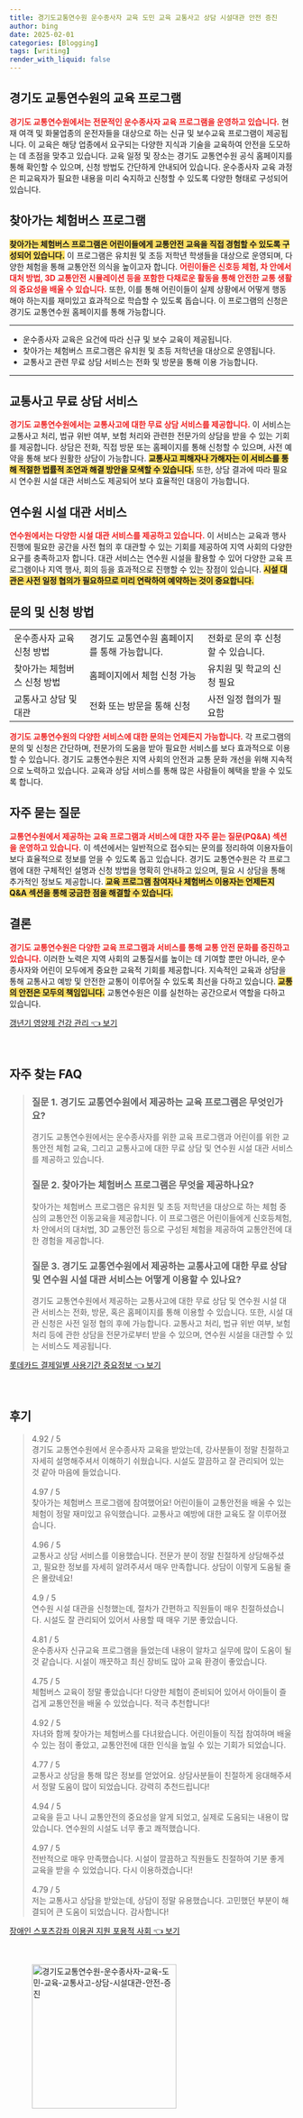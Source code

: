 ```yaml
---
title: 경기도교통연수원 운수종사자 교육 도민 교육 교통사고 상담 시설대관 안전 증진
author: bing
date: 2025-02-01
categories: [Blogging]
tags: [writing]
render_with_liquid: false
---
```



<h2 id='경기도_교통연수원의_교육_프로그램'>경기도 교통연수원의 교육 프로그램</h2>

<p><b><span style="color: #ee2323;">경기도 교통연수원에서는 전문적인 운수종사자 교육 프로그램을 운영하고 있습니다.</span></b> 현재 여객 및 화물업종의 운전자들을 대상으로 하는 신규 및 보수교육 프로그램이 제공됩니다. 이 교육은 해당 업종에서 요구되는 다양한 지식과 기술을 교육하여 안전을 도모하는 데 초점을 맞추고 있습니다. 교육 일정 및 장소는 경기도 교통연수원 공식 홈페이지를 통해 확인할 수 있으며, 신청 방법도 간단하게 안내되어 있습니다. 운수종사자 교육 과정은 피교육자가 필요한 내용을 미리 숙지하고 신청할 수 있도록 다양한 형태로 구성되어 있습니다.</p>

<h2 id='찾아가는_체험버스_프로그램'>찾아가는 체험버스 프로그램</h2>

<p><b><span style="background-color: #ffe066;">찾아가는 체험버스 프로그램은 어린이들에게 교통안전 교육을 직접 경험할 수 있도록 구성되어 있습니다.</span></b> 이 프로그램은 유치원 및 초등 저학년 학생들을 대상으로 운영되며, 다양한 체험을 통해 교통안전 의식을 높이고자 합니다. <b><span style="color: #ee2323;">어린이들은 신호등 체험, 차 안에서 대처 방법, 3D 교통안전 시뮬레이션 등을 포함한 다채로운 활동을 통해 안전한 교통 생활의 중요성을 배울 수 있습니다.</span></b> 또한, 이를 통해 어린이들이 실제 상황에서 어떻게 행동해야 하는지를 재미있고 효과적으로 학습할 수 있도록 돕습니다. 이 프로그램의 신청은 경기도 교통연수원 홈페이지를 통해 가능합니다.</p>

<hr />

<ul>
    <li>운수종사자 교육은 요건에 따라 신규 및 보수 교육이 제공됩니다.</li>
    <li>찾아가는 체험버스 프로그램은 유치원 및 초등 저학년을 대상으로 운영됩니다.</li>
    <li>교통사고 관련 무료 상담 서비스는 전화 및 방문을 통해 이용 가능합니다.</li>
</ul>

<hr />

<h2 id='교통사고_무료_상담서비스'>교통사고 무료 상담 서비스</h2>

<p><b><span style="color: #ee2323;">경기도 교통연수원에서는 교통사고에 대한 무료 상담 서비스를 제공합니다.</span></b> 이 서비스는 교통사고 처리, 법규 위반 여부, 보험 처리와 관련한 전문가의 상담을 받을 수 있는 기회를 제공합니다. 상담은 전화, 직접 방문 또는 홈페이지를 통해 신청할 수 있으며, 사전 예약을 통해 보다 원활한 상담이 가능합니다. <b><span style="background-color: #ffe066;">교통사고 피해자나 가해자는 이 서비스를 통해 적절한 법률적 조언과 해결 방안을 모색할 수 있습니다.</span></b> 또한, 상담 결과에 따라 필요시 연수원 시설 대관 서비스도 제공되어 보다 효율적인 대응이 가능합니다.</p>

<h2 id='연수원_시설_대관_서비스'>연수원 시설 대관 서비스</h2>

<p><b><span style="color: #ee2323;">연수원에서는 다양한 시설 대관 서비스를 제공하고 있습니다.</span></b> 이 서비스는 교육과 행사 진행에 필요한 공간을 사전 협의 후 대관할 수 있는 기회를 제공하여 지역 사회의 다양한 요구를 충족하고자 합니다. 대관 서비스는 연수원 시설을 활용할 수 있어 다양한 교육 프로그램이나 지역 행사, 회의 등을 효과적으로 진행할 수 있는 장점이 있습니다. <b><span style="background-color: #ffe066;">시설 대관은 사전 일정 협의가 필요하므로 미리 연락하여 예약하는 것이 중요합니다.</span></b></p>

<h2 id='문의_및_신청_방법'>문의 및 신청 방법</h2>

<table>
    <tr>
        <td>운수종사자 교육 신청 방법</td>
        <td>경기도 교통연수원 홈페이지를 통해 가능합니다.</td>
        <td>전화로 문의 후 신청할 수 있습니다.</td>
    </tr>
    <tr>
        <td>찾아가는 체험버스 신청 방법</td>
        <td>홈페이지에서 체험 신청 가능</td>
        <td>유치원 및 학교의 신청 필요</td>
    </tr>
    <tr>
        <td>교통사고 상담 및 대관</td>
        <td>전화 또는 방문을 통해 신청</td>
        <td>사전 일정 협의가 필요함</td>
    </tr>
</table>

<p><b><span style="color: #ee2323;">경기도 교통연수원의 다양한 서비스에 대한 문의는 언제든지 가능합니다.</span></b> 각 프로그램의 문의 및 신청은 간단하며, 전문가의 도움을 받아 필요한 서비스를 보다 효과적으로 이용할 수 있습니다. 경기도 교통연수원은 지역 사회의 안전과 교통 문화 개선을 위해 지속적으로 노력하고 있습니다. 교육과 상담 서비스를 통해 많은 사람들이 혜택을 받을 수 있도록 합니다.</p>

<h2 id='자주_묻는_질문'>자주 묻는 질문</h2>

<p><b><span style="color: #ee2323;">교통연수원에서 제공하는 교육 프로그램과 서비스에 대한 자주 묻는 질문(PQ&A) 섹션을 운영하고 있습니다.</span></b> 이 섹션에서는 일반적으로 접수되는 문의를 정리하여 이용자들이 보다 효율적으로 정보를 얻을 수 있도록 돕고 있습니다. 경기도 교통연수원은 각 프로그램에 대한 구체적인 설명과 신청 방법을 명확히 안내하고 있으며, 필요 시 상담을 통해 추가적인 정보도 제공합니다. <b><span style="background-color: #ffe066;">교육 프로그램 참여자나 체험버스 이용자는 언제든지 Q&A 섹션을 통해 궁금한 점을 해결할 수 있습니다.</span></b></p>

<h2 id='결론'>결론</h2>

<p><b><span style="color: #ee2323;">경기도 교통연수원은 다양한 교육 프로그램과 서비스를 통해 교통 안전 문화를 증진하고 있습니다.</span></b> 이러한 노력은 지역 사회의 교통질서를 높이는 데 기여할 뿐만 아니라, 운수 종사자와 어린이 모두에게 중요한 교육적 기회를 제공합니다. 지속적인 교육과 상담을 통해 교통사고 예방 및 안전한 교통이 이루어질 수 있도록 최선을 다하고 있습니다. <b><span style="background-color: #ffe066;">교통의 안전은 모두의 책임입니다.</span></b> 교통연수원은 이를 실천하는 공간으로서 역할을 다하고 있습니다.</p>


<p><a class="click-button" title="갱년기 영양제 건강 관리" href="https://adkhouse.github.io/posts/%EA%B0%B1%EB%85%84%EA%B8%B0-%EC%98%81%EC%96%91%EC%A0%9C-%EA%B1%B4%EA%B0%95-%EA%B4%80%EB%A6%AC/" rel="dofollow">갱년기 영양제 건강 관리 👈 보기</a></p><br>
<h2 id='자주_찾는_FAQ'>자주 찾는 FAQ</h2>
<div itemscope="" itemtype="https://schema.org/FAQPage"> 
<blockquote> 
<div itemscope="" itemprop="mainEntity" itemtype="https://schema.org/Question"> 
<h3 itemprop="name">질문 1. 경기도 교통연수원에서 제공하는 교육 프로그램은 무엇인가요?</h3> 
<div itemscope="" itemprop="acceptedAnswer" itemtype="https://schema.org/Answer"> 
<span itemprop="text"> 
<p>경기도 교통연수원에서는 운수종사자를 위한 교육 프로그램과 어린이를 위한 교통안전 체험 교육, 그리고 교통사고에 대한 무료 상담 및 연수원 시설 대관 서비스를 제공하고 있습니다.</p> 
</span> 
</div> 
</div> 
<div itemscope="" itemprop="mainEntity" itemtype="https://schema.org/Question"> 
<h3 itemprop="name">질문 2. 찾아가는 체험버스 프로그램은 무엇을 제공하나요?</h3> 
<div itemscope="" itemprop="acceptedAnswer" itemtype="https://schema.org/Answer"> 
<span itemprop="text"> 
<p>찾아가는 체험버스 프로그램은 유치원 및 초등 저학년을 대상으로 하는 체험 중심의 교통안전 이동교육을 제공합니다. 이 프로그램은 어린이들에게 신호등체험, 차 안에서의 대처법, 3D 교통안전 등으로 구성된 체험을 제공하여 교통안전에 대한 경험을 제공합니다.</p> 
</span> 
</div> 
</div> 
<div itemscope="" itemprop="mainEntity" itemtype="https://schema.org/Question"> 
<h3 itemprop="name">질문 3. 경기도 교통연수원에서 제공하는 교통사고에 대한 무료 상담 및 연수원 시설 대관 서비스는 어떻게 이용할 수 있나요?</h3> 
<div itemscope="" itemprop="acceptedAnswer" itemtype="https://schema.org/Answer"> 
<span itemprop="text"> 
<p>경기도 교통연수원에서 제공하는 교통사고에 대한 무료 상담 및 연수원 시설 대관 서비스는 전화, 방문, 혹은 홈페이지를 통해 이용할 수 있습니다. 또한, 시설 대관 신청은 사전 일정 협의 후에 가능합니다. 교통사고 처리, 법규 위반 여부, 보험처리 등에 관한 상담을 전문가로부터 받을 수 있으며, 연수원 시설을 대관할 수 있는 서비스도 제공됩니다.</p> 
</span> 
</div> 
</div> 
</blockquote> 
</div>
<p><a class="click-button" title="롯데카드 결제일별 사용기간 중요정보" href="https://adkhouse.github.io/posts/%EB%A1%AF%EB%8D%B0%EC%B9%B4%EB%93%9C-%EA%B2%B0%EC%A0%9C%EC%9D%BC%EB%B3%84-%EC%82%AC%EC%9A%A9%EA%B8%B0%EA%B0%84-%EC%A4%91%EC%9A%94%EC%A0%95%EB%B3%B4/" rel="dofollow">롯데카드 결제일별 사용기간 중요정보 👈 보기</a></p><br>
<h2 id='후기'>후기</h2>
<div itemscope itemtype="https://schema.org/Product">
  <blockquote>
  <div itemprop="review" itemscope itemtype="https://schema.org/Review">
      <div itemprop="reviewRating" itemscope itemtype="https://schema.org/Rating"> <span itemprop="ratingValue">4.92</span> / <span itemprop="bestRating">5</span> </div>
      <span itemprop="reviewBody">경기도 교통연수원에서 운수종사자 교육을 받았는데, 강사분들이 정말 친절하고 자세히 설명해주셔서 이해하기 쉬웠습니다. 시설도 깔끔하고 잘 관리되어 있는 것 같아 마음에 들었습니다.</span>
  </div>
  <br>
  <div itemprop="review" itemscope itemtype="https://schema.org/Review">
      <div itemprop="reviewRating" itemscope itemtype="https://schema.org/Rating"> <span itemprop="ratingValue">4.97</span> / <span itemprop="bestRating">5</span> </div>
      <span itemprop="reviewBody">찾아가는 체험버스 프로그램에 참여했어요! 어린이들이 교통안전을 배울 수 있는 체험이 정말 재미있고 유익했습니다. 교통사고 예방에 대한 교육도 잘 이루어졌습니다.</span>
  </div>
  <br>
  <div itemprop="review" itemscope itemtype="https://schema.org/Review">
      <div itemprop="reviewRating" itemscope itemtype="https://schema.org/Rating"> <span itemprop="ratingValue">4.96</span> / <span itemprop="bestRating">5</span> </div>
      <span itemprop="reviewBody">교통사고 상담 서비스를 이용했습니다. 전문가 분이 정말 친절하게 상담해주셨고, 필요한 정보를 자세히 알려주셔서 매우 만족합니다. 상담이 이렇게 도움될 줄은 몰랐네요!</span>
  </div>
  <br>
  <div itemprop="review" itemscope itemtype="https://schema.org/Review">
      <div itemprop="reviewRating" itemscope itemtype="https://schema.org/Rating"> <span itemprop="ratingValue">4.9</span> / <span itemprop="bestRating">5</span> </div>
      <span itemprop="reviewBody">연수원 시설 대관을 신청했는데, 절차가 간편하고 직원들이 매우 친절하셨습니다. 시설도 잘 관리되어 있어서 사용할 때 매우 기분 좋았습니다.</span>
  </div>
  <br>
  <div itemprop="review" itemscope itemtype="https://schema.org/Review">
      <div itemprop="reviewRating" itemscope itemtype="https://schema.org/Rating"> <span itemprop="ratingValue">4.81</span> / <span itemprop="bestRating">5</span> </div>
      <span itemprop="reviewBody">운수종사자 신규교육 프로그램을 들었는데 내용이 알차고 실무에 많이 도움이 될 것 같습니다. 시설이 깨끗하고 최신 장비도 많아 교육 환경이 좋았습니다.</span>
  </div>
  <br>
  <div itemprop="review" itemscope itemtype="https://schema.org/Review">
      <div itemprop="reviewRating" itemscope itemtype="https://schema.org/Rating"> <span itemprop="ratingValue">4.75</span> / <span itemprop="bestRating">5</span> </div>
      <span itemprop="reviewBody">체험버스 교육이 정말 좋았습니다! 다양한 체험이 준비되어 있어서 아이들이 즐겁게 교통안전을 배울 수 있었습니다. 적극 추천합니다!</span>
  </div>
  <br>
  <div itemprop="review" itemscope itemtype="https://schema.org/Review">
      <div itemprop="reviewRating" itemscope itemtype="https://schema.org/Rating"> <span itemprop="ratingValue">4.92</span> / <span itemprop="bestRating">5</span> </div>
      <span itemprop="reviewBody">자녀와 함께 찾아가는 체험버스를 다녀왔습니다. 어린이들이 직접 참여하며 배울 수 있는 점이 좋았고, 교통안전에 대한 인식을 높일 수 있는 기회가 되었습니다.</span>
  </div>
  <br>
  <div itemprop="review" itemscope itemtype="https://schema.org/Review">
      <div itemprop="reviewRating" itemscope itemtype="https://schema.org/Rating"> <span itemprop="ratingValue">4.77</span> / <span itemprop="bestRating">5</span> </div>
      <span itemprop="reviewBody">교통사고 상담을 통해 많은 정보를 얻었어요. 상담사분들이 친절하게 응대해주셔서 정말 도움이 많이 되었습니다. 강력히 추천드립니다!</span>
  </div>
  <br>
  <div itemprop="review" itemscope itemtype="https://schema.org/Review">
      <div itemprop="reviewRating" itemscope itemtype="https://schema.org/Rating"> <span itemprop="ratingValue">4.94</span> / <span itemprop="bestRating">5</span> </div>
      <span itemprop="reviewBody">교육을 듣고 나니 교통안전의 중요성을 알게 되었고, 실제로 도움되는 내용이 많았습니다. 연수원의 시설도 너무 좋고 쾌적했습니다.</span>
  </div>
  <br>
  <div itemprop="review" itemscope itemtype="https://schema.org/Review">
      <div itemprop="reviewRating" itemscope itemtype="https://schema.org/Rating"> <span itemprop="ratingValue">4.97</span> / <span itemprop="bestRating">5</span> </div>
      <span itemprop="reviewBody">전반적으로 매우 만족했습니다. 시설이 깔끔하고 직원들도 친절하여 기분 좋게 교육을 받을 수 있었습니다. 다시 이용하겠습니다!</span>
  </div>
  <br>
  <div itemprop="review" itemscope itemtype="https://schema.org/Review">
      <div itemprop="reviewRating" itemscope itemtype="https://schema.org/Rating"> <span itemprop="ratingValue">4.79</span> / <span itemprop="bestRating">5</span> </div>
      <span itemprop="reviewBody">저는 교통사고 상담을 받았는데, 상담이 정말 유용했습니다. 고민했던 부분이 해결되어 큰 도움이 되었습니다. 감사합니다!</span>
  </div>
  </blockquote>
</div>
<p><a class="click-button" title="장애인 스포츠강좌 이용권 지원 포용적 사회" href="https://adkhouse.github.io/posts/%EC%9E%A5%EC%95%A0%EC%9D%B8-%EC%8A%A4%ED%8F%AC%EC%B8%A0%EA%B0%95%EC%A2%8C-%EC%9D%B4%EC%9A%A9%EA%B6%8C-%EC%A7%80%EC%9B%90-%ED%8F%AC%EC%9A%A9%EC%A0%81-%EC%82%AC%ED%9A%8C/" rel="dofollow">장애인 스포츠강좌 이용권 지원 포용적 사회 👈 보기</a></p><br>
<figure class="image"><img src="https://adkhouse.github.io/assets/img/thumbnail/경기도교통연수원-운수종사자-교육-도민-교육-교통사고-상담-시설대관-안전-증진.webp" alt="경기도교통연수원-운수종사자-교육-도민-교육-교통사고-상담-시설대관-안전-증진" width="256" height="256"></figure>